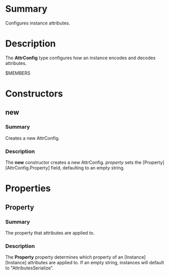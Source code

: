 # Summary
Configures instance attributes.

# Description
The **AttrConfig** type configures how an instance encodes and decodes
attributes.

$MEMBERS

# Constructors
## new
### Summary
Creates a new AttrConfig.

### Description
The **new** constructor creates a new AttrConfig. *property* sets the
[Property][AttrConfig.Property] field, defaulting to an empty string.

# Properties
## Property
### Summary
The property that attributes are applied to.

### Description
The **Property** property determines which property of an [Instance][Instance]
attributes are applied to. If an empty string, instances will default to
"AttributesSerialize".
